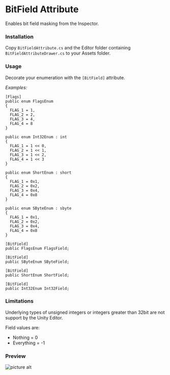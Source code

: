 # BitField Attribute #
Enables bit field masking from the Inspector.

### Installation

Copy `BitFieldAttribute.cs` and the Editor folder containing `BitFieldAttributeDrawer.cs` to your Assets folder.

### Usage

Decorate your enumeration with the `[BitField]` attribute.

*Examples:*

    [Flags]
    public enum FlagsEnum
    {
      FLAG_1 = 1,
      FLAG_2 = 2,
      FLAG_3 = 4,
      FLAG_4 = 8
    }

    public enum Int32Enum : int
    {
      FLAG_1 = 1 << 0,
      FLAG_2 = 1 << 1,
      FLAG_3 = 1 << 2,
      FLAG_4 = 1 << 3
    }

    public enum ShortEnum : short
    {
      FLAG_1 = 0x1,
      FLAG_2 = 0x2,
      FLAG_3 = 0x4,
      FLAG_4 = 0x8
    }

    public enum SByteEnum : sbyte
    {
      FLAG_1 = 0x1,
      FLAG_2 = 0x2,
      FLAG_3 = 0x4,
      FLAG_4 = 0x8
    }

    [BitField]
    public FlagsEnum FlagsField;

    [BitField]
    public SByteEnum SByteField;

    [BitField]
    public ShortEnum ShortField;

    [BitField]
    public Int32Enum Int32Field;
    

### Limitations

Underlying types of unsigned integers or integers greater than 32bit are not support by the Unity Editor.

Field values are:
* Nothing = 0
* Everything = -1

### Preview
![picture alt](https://raw.githubusercontent.com/lee-io/Bitmask-Attribute/master/preview.png)
